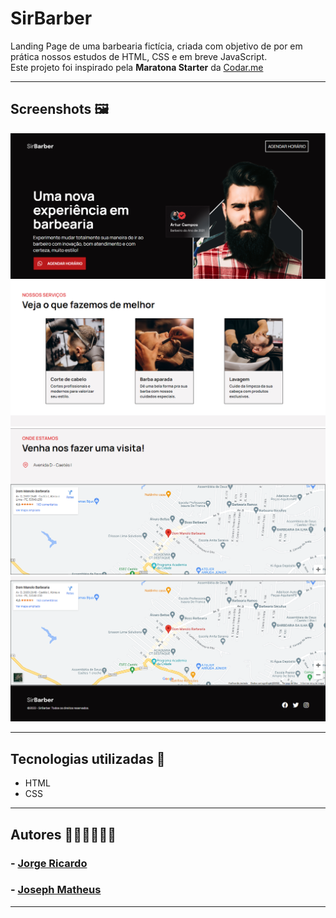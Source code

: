 # SirBarber
Landing Page de uma barbearia fictícia, criada com objetivo de por em prática nossos estudos de HTML, CSS e em breve JavaScript. <br>
Este projeto foi inspirado pela <b>Maratona Starter</b> da [Codar.me](https://codar.me/)
___
## Screenshots 🖼

![Screenshot 1](src/images/Screenshot_1.png)
![Screenshot 2](src/images/Screenshot_2.png)
![Screenshot 3](src/images/Screenshot_3.png)
![Screenshot 4](src/images/Screenshot_4.png)
___
## Tecnologias utilizadas 🚀 

- HTML
- CSS
___
## Autores 👨🏾‍💻👨🏻‍💻

### - [Jorge Ricardo](https://www.github.com/jorge-moraes)
### - [Joseph Matheus](https://www.github.com/josephmatheus)
___